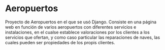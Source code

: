 # Aeropuertos
Proyecto de Aeropuertos en el que se usó Django. Consiste en una página web en función de varios aeropuertos con diferentes servicios e instalaciones, en el cualse establece valoraciones por los clientes a los servicios que ofertan, y como caso particular las reparaciones de naves, las cuales pueden ser propiedades de los propis clientes.
